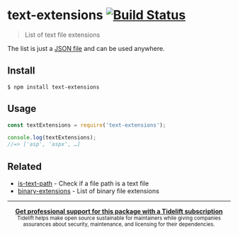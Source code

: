# text-extensions [![Build Status](https://travis-ci.org/sindresorhus/text-extensions.svg?branch=master)](https://travis-ci.org/sindresorhus/text-extensions)

> List of text file extensions

The list is just a [JSON file](text-extensions.json) and can be used anywhere.

## Install

```
$ npm install text-extensions
```

## Usage

```js
const textExtensions = require('text-extensions');

console.log(textExtensions);
//=> ['asp', 'aspx', …]
```

## Related

- [is-text-path](https://github.com/sindresorhus/is-text-path) - Check if a file path is a text file
- [binary-extensions](https://github.com/sindresorhus/binary-extensions) - List of binary file extensions

---

<div align="center">
	<b>
		<a href="https://tidelift.com/subscription/pkg/npm-text-extensions?utm_source=npm-text-extensions&utm_medium=referral&utm_campaign=readme">Get professional support for this package with a Tidelift subscription</a>
	</b>
	<br>
	<sub>
		Tidelift helps make open source sustainable for maintainers while giving companies<br>assurances about security, maintenance, and licensing for their dependencies.
	</sub>
</div>

